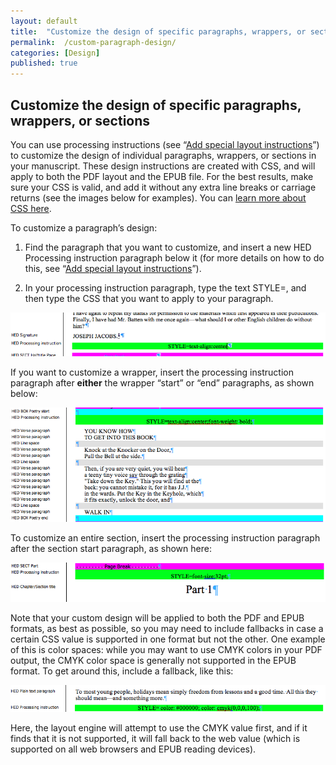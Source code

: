 ```yaml
---
layout: default
title:  "Customize the design of specific paragraphs, wrappers, or sections"
permalink:  /custom-paragraph-design/
categories: [Design]
published: true
---
```


<section data-type="chapter" class="hsecchapter" data-hederis-type="hsecchapter" id="custom-paragraph-design" data-pi-attrs="id: custom-paragraph-design"><h1 data-hederis-type="hblkchaptitle" class="hblkchaptitle" id="pLlJt7Lhx">Customize the design of specific paragraphs, wrappers, or sections</h1>
    <p class="hblkp" data-hederis-type="hblkp" id="pnuL56iLH">You can use processing instructions (see &#8220;<a href="{% post_url 2019-04-01-23-Addspeciallayoutinstructions %}"><span class="Hyperlink">Add special layout instructions</span></a>&#8221;) to customize the design of individual paragraphs, wrappers, or sections in your manuscript. These design instructions are created with CSS, and will apply to both the PDF layout and the EPUB file. For the best results, make sure your CSS is valid, and add it without any extra line breaks or carriage returns (see the images below for examples). You can <a href="https://developer.mozilla.org/en-US/docs/Web/CSS/Reference"><span class="Hyperlink">learn more about CSS here</span></a>.</p>
    <p class="hblkp" data-hederis-type="hblkp" id="pZrkUDW43">To customize a paragraph&#8217;s design:</p>
    <ol class="hwprnum-list" data-hederis-type="hwprnum-list" id="p1v2evTtl"><li class="hblkoli" data-hederis-type="hblkoli" id="linUXE5jvz"><p class="hblkoli" data-hederis-type="hblkoli" id="phQErExnM">Find the paragraph that you want to customize, and insert a new HED Processing instruction paragraph below it (for more details on how to do this, see &#8220;<a href="{% post_url 2019-04-01-23-Addspeciallayoutinstructions %}"><span class="Hyperlink">Add special layout instructions</span></a>&#8221;).</p></li>
    <li class="hblkoli" data-hederis-type="hblkoli" id="lizaPSpgoB"><p class="hblkoli" data-hederis-type="hblkoli" id="plci95FeZ">In your processing instruction paragraph, type the text STYLE=, and then type the CSS that you want to apply to your paragraph.</p></li>
    </ol>
    <img data-hederis-type="hblkimg" class="hblkimg" id="p29lIaIZc" src="/images/pi2.png"/>
    <p class="hblkp" data-hederis-type="hblkp" id="p8YBT5Eo9">If you want to customize a wrapper, insert the processing instruction paragraph after <strong>either</strong> the wrapper &#8220;start&#8221; or &#8220;end&#8221; paragraphs, as shown below: </p>
    <img data-hederis-type="hblkimg" class="hblkimg" id="p56ewYMUx" src="/images/stylepiwrapper.png"/>
    <p class="hblkp" data-hederis-type="hblkp" id="p3Jtr1DJM">To customize an entire section, insert the processing instruction paragraph after the section start paragraph, as shown here:</p>
    <img data-hederis-type="hblkimg" class="hblkimg" id="p2GK0LMvz" src="/images/stylepisection.png"/>
    <p class="hblkp" data-hederis-type="hblkp" id="prlYD5BgW">Note that your custom design will be applied to both the PDF and EPUB formats, as best as possible, so you may need to include fallbacks in case a certain CSS value is supported in one format but not the other. One example of this is color spaces: while you may want to use CMYK colors in your PDF output, the CMYK color space is generally not supported in the EPUB format. To get around this, include a fallback, like this:</p>
    <img data-hederis-type="hblkimg" class="hblkimg" id="pBaba7q9n" src="/images/stylepicolorfallback.png"/>
    <p class="hblkp" data-hederis-type="hblkp" id="pnPTLShxU">Here, the layout engine will attempt to use the CMYK value first, and if it finds that it is not supported, it will fall back to the web value (which is supported on all web browsers and EPUB reading devices).</p>
    </section>
    
